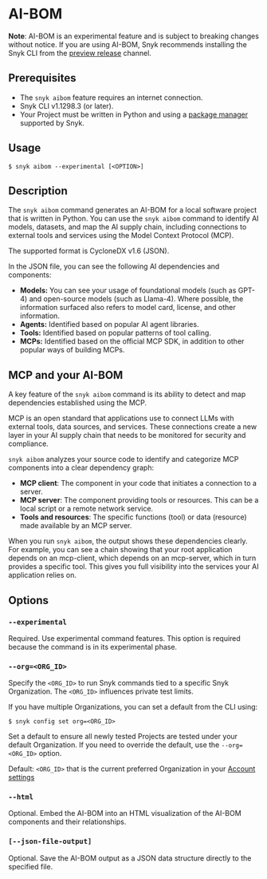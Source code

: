 # AI-BOM

**Note**: AI-BOM is an experimental feature and is subject to breaking changes without notice. If you are using AI-BOM, Snyk recommends installing the Snyk CLI from the [preview release](../releases-and-channels-for-the-snyk-cli.md#preview) channel.

## Prerequisites

* The `snyk aibom` feature requires an internet connection.&#x20;
* Snyk CLI v1.1298.3 (or later).
* Your Project must be written in Python and using a [package manager](../../../supported-languages/supported-languages-list/python/) supported by Snyk.

## Usage

`$ snyk aibom --experimental [<OPTION>]`

## Description

The `snyk aibom` command generates an AI-BOM for a local software project that is written in Python. You can use the `snyk aibom` command to identify AI models, datasets, and map the AI supply chain, including connections to external tools and services using the Model Context Protocol (MCP).

The supported format is CycloneDX v1.6 (JSON).

In the JSON file, you can see the following AI dependencies and components:

* **Models:** You can see your usage of foundational models (such as GPT-4) and open-source models (such as Llama-4). Where possible, the information surfaced also refers to model card, license, and other information.
* **Agents:** Identified based on popular AI agent libraries.
* **Tools:** Identified based on popular patterns of tool calling.
* **MCPs:** Identified based on the official MCP SDK, in addition to other popular ways of building MCPs.

## MCP and your AI-BOM

A key feature of the `snyk aibom` command is its ability to detect and map dependencies established using the MCP.

MCP is an open standard that applications use to connect LLMs with external tools, data sources, and services. These connections create a new layer in your AI supply chain that needs to be monitored for security and compliance.

`snyk aibom` analyzes your source code to identify and categorize MCP components into a clear dependency graph:

* **MCP client**: The component in your code that initiates a connection to a server.
* **MCP server**: The component providing tools or resources. This can be a local script or a remote network service.
* **Tools and resources**: The specific functions (tool) or data (resource) made available by an MCP server.

When you run `snyk aibom`, the output shows these dependencies clearly. For example, you can see a chain showing that your root application depends on an mcp-client, which depends on an mcp-server, which in turn provides a specific tool. This gives you full visibility into the services your AI application relies on.

## Options

### `--experimental`

Required. Use experimental command features. This option is required because the command is in its experimental phase.

### `--org=<ORG_ID>`

Specify the `<ORG_ID>` to run Snyk commands tied to a specific Snyk Organization. The `<ORG_ID>` influences private test limits.

If you have multiple Organizations, you can set a default from the CLI using:

`$ snyk config set org=<ORG_ID>`

Set a default to ensure all newly tested Projects are tested under your default Organization. If you need to override the default, use the `--org=<ORG_ID>` option.

Default: `<ORG_ID>` that is the current preferred Organization in your [Account settings](https://app.snyk.io/account)

### `--html`

Optional. Embed the AI-BOM into an HTML visualization of the AI-BOM components and their relationships.

### `[--json-file-output]`

Optional. Save the AI-BOM output as a JSON data structure directly to the specified file.
